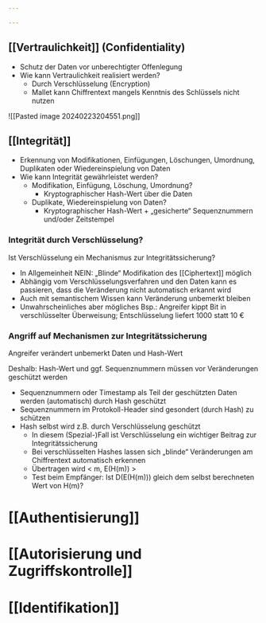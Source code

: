 ```yaml
---

---
```


## [[Vertraulichkeit]] (Confidentiality) 
- Schutz der Daten vor unberechtigter Offenlegung 
- Wie kann Vertraulichkeit realisiert werden? 
	- Durch Verschlüsselung (Encryption) 
	- Mallet kann Chiffrentext mangels Kenntnis des Schlüssels nicht nutzen

![[Pasted image 20240223204551.png]]

## [[Integrität]]

- Erkennung von Modifikationen, Einfügungen, Löschungen, Umordnung, Duplikaten oder Wiedereinspielung von Daten 
- Wie kann Integrität gewährleistet werden? 
	- Modifikation, Einfügung, Löschung, Umordnung? 
		- Kryptographischer Hash-Wert über die Daten
	- Duplikate, Wiedereinspielung von Daten?  
		- Kryptographischer Hash-Wert + „gesicherte“ Sequenznummern und/oder Zeitstempel

### Integrität durch Verschlüsselung?
Ist Verschlüsselung ein Mechanismus zur Integritätssicherung?  
- In Allgemeinheit NEIN: „Blinde“ Modifikation des [[Ciphertext]] möglich 
- Abhängig vom Verschlüsselungsverfahren und den Daten kann es passieren, dass die Veränderung nicht automatisch erkannt wird 
- Auch mit semantischem Wissen kann Veränderung unbemerkt bleiben 
- Unwahrscheinliches aber mögliches Bsp.: Angreifer kippt Bit in verschlüsselter Überweisung; Entschlüsselung liefert 1000 statt 10 €

### Angriff auf Mechanismen zur Integritätssicherung 
Angreifer verändert unbemerkt Daten und Hash-Wert 

Deshalb: Hash-Wert und ggf. Sequenznummern müssen vor Veränderungen geschützt werden 
- Sequenznummern oder Timestamp als Teil der geschützten Daten werden (automatisch) durch Hash geschützt 
- Sequenznummern im Protokoll-Header sind gesondert (durch Hash) zu schützen 
- Hash selbst wird z.B. durch Verschlüsselung geschützt 
	- In diesem (Spezial-)Fall ist Verschlüsselung ein wichtiger Beitrag zur Integritätssicherung 
	- Bei verschlüsselten Hashes lassen sich „blinde“ Veränderungen am Chiffrentext automatisch erkennen 
	- Übertragen wird < m, E(H(m)) > 
	- Test beim Empfänger: Ist D(E(H(m))) gleich dem selbst berechneten Wert von H(m)?

# [[Authentisierung]]

# [[Autorisierung und Zugriffskontrolle]]

# [[Identifikation]]